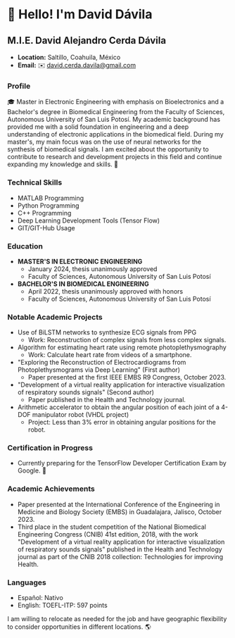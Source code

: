 # 👋 Hello! I'm David Dávila 

## M.I.E. David Alejandro Cerda Dávila
- **Location:** Saltillo, Coahuila, México
- **Email:** ✉️ david.cerda.davila@gmail.com


### Profile
🎓 Master in Electronic Engineering with emphasis on Bioelectronics and a Bachelor's degree in Biomedical Engineering from the Faculty of Sciences, Autonomous University of San Luis Potosí. My academic background has provided me with a solid foundation in engineering and a deep understanding of electronic applications in the biomedical field. During my master's, my main focus was on the use of neural networks for the synthesis of biomedical signals. I am excited about the opportunity to contribute to research and development projects in this field and continue expanding my knowledge and skills. 🚀


### Technical Skills
- MATLAB Programming
- Python Programming
- C++ Programming
- Deep Learning Development Tools (Tensor Flow)
- GIT/GIT-Hub Usage

### Education
- **MASTER'S IN ELECTRONIC ENGINEERING**
  - January 2024, thesis unanimously approved
  - Faculty of Sciences, Autonomous University of San Luis Potosí
- **BACHELOR'S IN BIOMEDICAL ENGINEERING**
  - April 2022, thesis unanimously approved with honors
  - Faculty of Sciences, Autonomous University of San Luis Potosí

### Notable Academic Projects
- Use of BiLSTM networks to synthesize ECG signals from PPG
  - Work: Reconstruction of complex signals from less complex signals.
- Algorithm for estimating heart rate using remote photoplethysmography
  - Work: Calculate heart rate from videos of a smartphone.
- "Exploring the Reconstruction of Electrocardiograms from Photoplethysmograms via Deep Learning" (First author)
  - Paper presented at the first IEEE EMBS R9 Congress, October 2023.
- "Development of a virtual reality application for interactive visualization of respiratory sounds signals" (Second author)
  - Paper published in the Health and Technology journal.
- Arithmetic accelerator to obtain the angular position of each joint of a 4-DOF manipulator robot (VHDL project)
  - Project: Less than 3% error in obtaining angular positions for the robot.

### Certification in Progress
- Currently preparing for the TensorFlow Developer Certification Exam by Google. 🤖

### Academic Achievements
- Paper presented at the International Conference of the Engineering in Medicine and Biology Society (EMBS) in Guadalajara, Jalisco, October 2023.
- Third place in the student competition of the National Biomedical Engineering Congress (CNIB) 41st edition, 2018, with the work "Development of a virtual reality application for interactive visualization of respiratory sounds signals" published in the Health and Technology journal as part of the CNIB 2018 collection: Technologies for improving Health.

### Languages
- Español: Nativo
- English: TOEFL-ITP: 597 points

I am willing to relocate as needed for the job and have geographic flexibility to consider opportunities in different locations. 🌎
